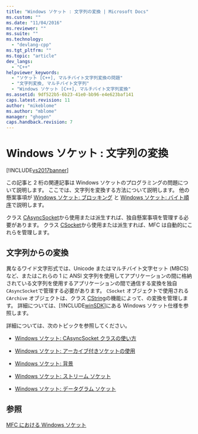 ```yaml
---
title: "Windows ソケット : 文字列の変換 | Microsoft Docs"
ms.custom: ""
ms.date: "11/04/2016"
ms.reviewer: ""
ms.suite: ""
ms.technology: 
  - "devlang-cpp"
ms.tgt_pltfrm: ""
ms.topic: "article"
dev_langs: 
  - "C++"
helpviewer_keywords: 
  - "ソケット [C++], マルチバイト文字列変換の問題"
  - "文字列変換, マルチバイト文字列"
  - "Windows ソケット [C++], マルチバイト文字列変換"
ms.assetid: 9df522b5-6b23-41e0-bb96-e4e623baf141
caps.latest.revision: 11
author: "mikeblome"
ms.author: "mblome"
manager: "ghogen"
caps.handback.revision: 7
---
```

# Windows ソケット : 文字列の変換
[!INCLUDE[vs2017banner](../assembler/inline/includes/vs2017banner.md)]

この記事と 2 桁の関連記事は Windows ソケットのプログラミングの問題について説明します。  ここでは、文字列を変換する方法について説明します。  他の懸案事項が [Windows ソケット: ブロッキング](../Topic/Windows%20Sockets:%20Blocking.md) と [Windows ソケット: バイト順序](../mfc/windows-sockets-byte-ordering.md)で説明します。  
  
 クラス [CAsyncSocket](../Topic/CAsyncSocket%20Class.md)から使用または派生すれば、独自懸案事項を管理する必要があります。  クラス [CSocket](../mfc/reference/csocket-class.md)から使用または派生すれば、MFC は自動的にこれらを管理します。  
  
## 文字列からの変換  
 異なるワイド文字形式では、Unicode またはマルチバイト文字セット \(MBCS\) など、またはこれらの 1 に ANSI 文字列を使用してアプリケーションの間に格納されている文字列を使用するアプリケーションの間で通信する変換を独自 `CAsyncSocket`で管理する必要があります。  `CSocket` オブジェクトで使用される `CArchive` オブジェクトは、クラス [CString](../atl-mfc-shared/reference/cstringt-class.md)の機能によって、の変換を管理します。  詳細については、[!INCLUDE[winSDK](../atl/includes/winsdk_md.md)]にある Windows ソケット仕様を参照します。  
  
 詳細については、次のトピックを参照してください。  
  
-   [Windows ソケット: CAsyncSocket クラスの使い方](../mfc/windows-sockets-using-class-casyncsocket.md)  
  
-   [Windows ソケット: アーカイブ付きソケットの使用](../mfc/windows-sockets-using-sockets-with-archives.md)  
  
-   [Windows ソケット: 背景](../mfc/windows-sockets-background.md)  
  
-   [Windows ソケット: ストリーム ソケット](../mfc/windows-sockets-stream-sockets.md)  
  
-   [Windows ソケット: データグラム ソケット](../mfc/windows-sockets-datagram-sockets.md)  
  
## 参照  
 [MFC における Windows ソケット](../mfc/windows-sockets-in-mfc.md)